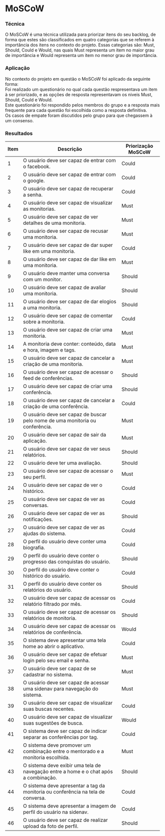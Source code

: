 # MoSCoW

### Técnica

O MoSCoW é uma técnica utilizada para priorizar itens do seu backlog, de forma que estes são classificados em quatro categorias que se referem à importância dos itens no contexto do projeto. Essas categorias são: Must, Should, Could e Would, nas quais Must representa um item no maior grau de importância e Would representa um item no menor grau de importância.

### Aplicação  

No contexto do projeto em questão o MoSCoW foi aplicado da seguinte forma:  
Foi realizado um questionário no qual cada questão respresentava um item à ser priorizado, e as opções de resposta representavam os niveis Must, Should, Could e Would.  
Este questionário foi respondido pelos membros do grupo e a resposta mais frequente para cada questão foi escolhida como a resposta definitiva.  
Os casos de empate foram discutidos pelo grupo para que chegassem à um consenso.

### Resultados

|Item|Descrição|Priorização MoSCoW|
|--|--|--|
|1|O usuário deve ser capaz de entrar com o facebook.|Could|
|2|O usuário deve ser capaz de entrar com o google.|Could|
|3|O usuário deve ser capaz de recuperar a senha.|Could|
|4|O usuário deve ser capaz de visualizar as monitorias.|Must|
|5|O usuário deve ser capaz de ver detalhes de uma monitoria.|Must|
|6|O usuário deve ser capaz de recusar uma monitoria.|Must|
|7|O usuário deve ser capaz de dar super like em uma monitoria.|Could|
|8|O usuário deve ser capaz de dar like em uma monitoria.|Must|
|9|O usuário deve manter uma conversa com um monitor.|Should|
|10|O usuário deve ser capaz de avaliar uma monitoria.|Should|
|11|O usuário deve ser capaz de dar elogios a uma monitoria.|Should|
|12|O usuário deve ser capaz de comentar sobre a monitoria.|Could|
|13|O usuário deve ser capaz de criar uma monitoria.|Must|
|14|A monitoria deve conter: conteúdo, data e hora, imagem e tags.|Must|
|15|O usuário deve ser capaz de cancelar a criação de uma monitoria.|Must|
|16|O usuário deve ser capaz de acessar o feed de conferências.|Should|
|17|O usuário deve ser capaz de criar uma conferência.|Should|
|18|O usuário deve ser capaz de cancelar a criação de uma conferência.|Could|
|19|O usuário deve ser capaz de buscar pelo nome de uma monitoria ou conferência.|Must|
|20|O usuário deve ser capaz de sair da aplicação.|Must|
|21|O usuário deve ser capaz de ver seus relatórios.|Should|
|22|O usuário deve ter uma avaliação.|Should|
|23|O usuário deve ser capaz de acessar o seu perfil.|Must|
|24|O usuário deve ser capaz de ver o histórico.|Could|
|25|O usuário deve ser capaz de ver as conversas.|Could|
|26|O usuário deve ser capaz de ver as notificações.|Should|
|27|O usuário deve ser capaz de ver as ajudas do sistema.|Could|
|28|O perfil do usuário deve conter uma biografia.|Could|
|29|O perfil do usuário deve conter o progresso das conquistas do usuário.|Should|
|30|O perfil do usuário deve conter o histórico do usuário.|Could|
|31|O perfil do usuário deve conter os relatórios do usuário.|Should|
|32|O usuário deve ser capaz de acessar os relatório filtrado por mês.|Could|
|33|O usuário deve ser capaz de acessar os relatórios de monitoria.|Should|
|34|O usuário deve ser capaz de acessar os relatórios de conferência.|Would|
|35|O sistema deve apresentar uma tela home ao abrir o aplicativo.|Could|
|36|O usuário deve ser capaz de efetuar login pelo seu email e senha.|Must|
|37|O usuário deve ser capaz de se cadastrar no sistema.|Must|
|38|O usuário deve ser capaz de acessar uma sidenav para navegação do sistema.|Must|
|39|O usuário deve ser capaz de visualizar suas buscas recentes.|Could|
|40|O usuário deve ser capaz de visualizar suas sugestões de busca.|Would|
|41|O sistema deve ser capaz de indicar separar as conferências por tag.|Could|
|42|O sistema deve promover um combinação entre o mentorado e a monitoria escolhida.|Must|
|43|O sistema deve exibir uma tela de navegação entre a home e o chat após a combinação.|Should|
|44|O sistema deve apresentar a tag da monitoria ou conferência na tela de conversa.|Could|
|45|O sistema deve apresentar a imagem de perfil do usuário na sidenav.|Could|
|46|O usuário deve ser capaz de realizar upload da foto de perfil.|Should|
